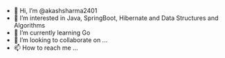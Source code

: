 - 👋 Hi, I’m @akashsharma2401
- 👀 I’m interested in Java, SpringBoot, Hibernate and Data Structures and Algorithms
- 🌱 I’m currently learning Go
- 💞️ I’m looking to collaborate on ...
- 📫 How to reach me ...

<!---
akashsharma2401/akashsharma2401 is a ✨ special ✨ repository because its `README.md` (this file) appears on your GitHub profile.
You can click the Preview link to take a look at your changes.
--->
